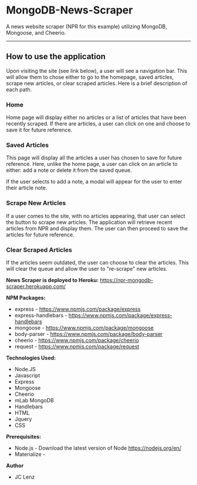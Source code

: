 # MongoDB-News-Scraper
A news website scraper (NPR for this example) utilizing MongoDB, Mongoose, and Cheerio. 

---
## How to use the application
Upon visiting the site (see link below), a user will see a navigation bar. This will allow them to chose either to go to the homepage, saved articles, scrape new articles, or clear scraped articles. Here is a brief description of each path.

### Home 
Home page will display either no articles or a list of articles that have been recently scraped. If there are articles, a user can click on one and choose to save it for future reference.

### Saved Articles
This page will display all the articles a user has chosen to save for future reference. Here, unlike the home page, a user can click on an article to either: add a note or delete it from the saved queue.

If the user selects to add a note, a modal will appear for the user to enter their article note.

### Scrape New Articles
If a user comes to the site, with no articles appearing, that user can select the button to scrape new articles. The application will retrieve recent articles from NPR and display them. The user can then proceed to save the articles for future reference.

### Clear Scraped Articles
If the articles seem outdated, the user can choose to clear the articles. This will clear the queue and allow the user to "re-scrape" new articles.



<b>News Scraper is deployed to Heroku:</b> https://npr-mongodb-scraper.herokuapp.com/


<b>NPM Packages:</b>
- express - https://www.npmjs.com/package/express
- express-handlebars - https://www.npmjs.com/package/express-handlebars
- mongoose - https://www.npmjs.com/package/mongoose
- body-parser - https://www.npmjs.com/package/body-parser
- cheerio - https://www.npmjs.com/package/cheerio
- request - https://www.npmjs.com/package/request


<b>Technologies Used:</b>
- Node.JS
- Javascript
- Express
- Mongoose
- Cheerio
- mLab MongoDB
- Handlebars
- HTML
- Jquery
- CSS

<b>Prerequisites:</b>
- Node.js - Download the latest version of Node https://nodejs.org/en/
- Materialize - 

<b>Author</b>
* JC Lenz